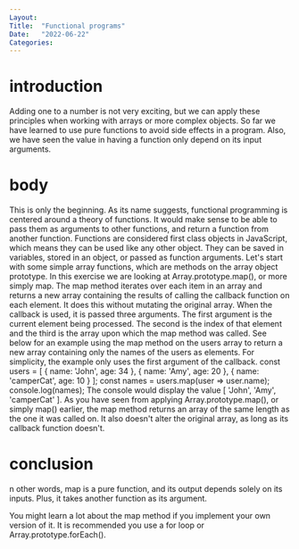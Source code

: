 ```yaml
---
Layout:
Title:  "Functional programs"
Date:   "2022-06-22"
Categories:
---
```

# introduction
Adding one to a number is not very exciting, but we can apply these principles when working with arrays or more complex objects.
So far we have learned to use pure functions to avoid side effects in a program. Also, we have seen the value in having a function only depend on its input arguments.

# body
This is only the beginning. As its name suggests, functional programming is centered around a theory of functions.
It would make sense to be able to pass them as arguments to other functions, and return a function from another function. Functions are considered first class objects in JavaScript, which means they can be used like any other object. They can be saved in variables, stored in an object, or passed as function arguments.
Let's start with some simple array functions, which are methods on the array object prototype. In this exercise we are looking at Array.prototype.map(), or more simply map.
The map method iterates over each item in an array and returns a new array containing the results of calling the callback function on each element. It does this without mutating the original array.
When the callback is used, it is passed three arguments. The first argument is the current element being processed. The second is the index of that element and the third is the array upon which the map method was called.
See below for an example using the map method on the users array to return a new array containing only the names of the users as elements. For simplicity, the example only uses the first argument of the callback.
const users = [
  { name: 'John', age: 34 },
  { name: 'Amy', age: 20 },
  { name: 'camperCat', age: 10 }
];
const names = users.map(user => user.name);
console.log(names);
The console would display the value [ 'John', 'Amy', 'camperCat' ].
As you have seen from applying Array.prototype.map(), or simply map() earlier, the map method returns an array of the same length as the one it was called on. It also doesn't alter the original array, as long as its callback function doesn't.

# conclusion
n other words, map is a pure function, and its output depends solely on its inputs. Plus, it takes another function as its argument.

You might learn a lot about the map method if you implement your own version of it. It is recommended you use a for loop or Array.prototype.forEach().